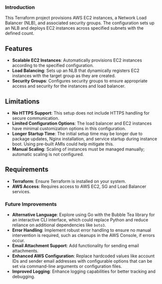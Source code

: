 ### Introduction

This Terraform project provisions AWS EC2 instances, a Network Load Balancer (NLB), and associated security groups. The configuration sets up an NLB and deploys EC2 instances across specified subnets with the defined count.

## Features

- **Scalable EC2 Instances**: Automatically provisions EC2 instances according to the specified configuration.
- **Load Balancing**: Sets up an NLB that dynamically registers EC2 instances with the target group as they are created.
- **Security Groups**: Configures security groups to ensure appropriate access and security for the instances and load balancer.

## Limitations

- **No HTTPS Support**: This setup does not include HTTPS handling for secure communication.
- **Limited Configuration Options**: The load balancer and EC2 instances have minimal customization options in this configuration.
- **Longer Startup Time**: The initial setup time may be longer due to package updates, Nginx installation, and service startup during instance boot. Using pre-built AMIs could help mitigate this.
- **Manual Scaling**: Scaling of instances must be managed manually; automatic scaling is not configured.

## Requirements

- **Terraform**: Ensure Terraform is installed on your system.
- **AWS Access**: Requires access to AWS EC2, SG and Load Balancer services.

### Future Improvements

- **Alternative Language**: Explore using Go with the Bubble Tea library for an interactive CLI interface, which could replace Python and reduce reliance on additional dependencies like `boto3`.
- **Error Handling**: Implement robust error handling to ensure no manual intervention is required, such as cleanups in the AWS Console, if errors occur.
- **Email Attachment Support**: Add functionality for sending email attachments.
- **Enhanced AWS Configuration**: Replace hardcoded values like account IDs and sender email addresses with configurable options that can be set via command-line arguments or configuration files.
- **Improved Logging**: Enhance logging capabilities for better tracking and debugging.
